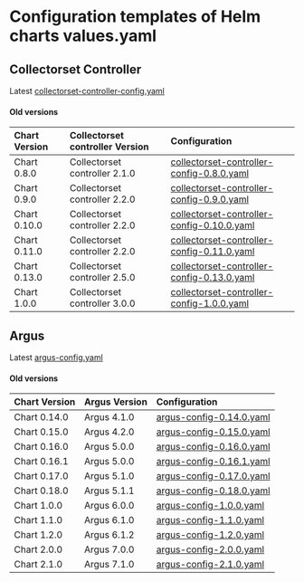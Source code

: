 
# Configuration templates of Helm charts values.yaml

## Collectorset Controller
Latest [collectorset-controller-config.yaml](https://raw.githubusercontent.com/logicmonitor/k8s-helm-charts/master/config-templates/collectorset-controller/collectorset-controller-config.yaml)

#### Old versions

| Chart Version | Collectorset controller Version |  Configuration | 
| :---- | :---- | :---- |
| Chart 0.8.0 | Collectorset controller 2.1.0  | [collectorset-controller-config-0.8.0.yaml](https://raw.githubusercontent.com/logicmonitor/k8s-helm-charts/master/config-templates/collectorset-controller/versioned/collectorset-controller-config-0.8.0.yaml) |
| Chart 0.9.0 | Collectorset controller 2.2.0  | [collectorset-controller-config-0.9.0.yaml](https://raw.githubusercontent.com/logicmonitor/k8s-helm-charts/master/config-templates/collectorset-controller/versioned/collectorset-controller-config-0.9.0.yaml) |
| Chart 0.10.0 | Collectorset controller 2.2.0  | [collectorset-controller-config-0.10.0.yaml](https://raw.githubusercontent.com/logicmonitor/k8s-helm-charts/master/config-templates/collectorset-controller/versioned/collectorset-controller-config-0.10.0.yaml) |
| Chart 0.11.0 | Collectorset controller 2.2.0  | [collectorset-controller-config-0.11.0.yaml](https://raw.githubusercontent.com/logicmonitor/k8s-helm-charts/master/config-templates/collectorset-controller/versioned/collectorset-controller-config-0.11.0.yaml) |
| Chart 0.13.0 | Collectorset controller 2.5.0  | [collectorset-controller-config-0.13.0.yaml](https://raw.githubusercontent.com/logicmonitor/k8s-helm-charts/master/config-templates/collectorset-controller/versioned/collectorset-controller-config-0.13.0.yaml) |
| Chart 1.0.0 | Collectorset controller 3.0.0  | [collectorset-controller-config-1.0.0.yaml](https://raw.githubusercontent.com/logicmonitor/k8s-helm-charts/master/config-templates/collectorset-controller/versioned/collectorset-controller-config-1.0.0.yaml) |

## Argus
Latest [argus-config.yaml](https://raw.githubusercontent.com/logicmonitor/k8s-helm-charts/master/config-templates/argus/argus-config.yaml)

#### Old versions

| Chart Version | Argus Version |  Configuration | 
| :---- | :---- | :---- |
| Chart 0.14.0 | Argus 4.1.0 | [argus-config-0.14.0.yaml](https://raw.githubusercontent.com/logicmonitor/k8s-helm-charts/master/config-templates/argus/versioned/argus-config-0.14.0.yaml) |
| Chart 0.15.0 | Argus 4.2.0 | [argus-config-0.15.0.yaml](https://raw.githubusercontent.com/logicmonitor/k8s-helm-charts/master/config-templates/argus/versioned/argus-config-0.15.0.yaml) |
| Chart 0.16.0 | Argus 5.0.0 | [argus-config-0.16.0.yaml](https://raw.githubusercontent.com/logicmonitor/k8s-helm-charts/master/config-templates/argus/versioned/argus-config-0.16.0.yaml) |
| Chart 0.16.1 | Argus 5.0.0 | [argus-config-0.16.1.yaml](https://raw.githubusercontent.com/logicmonitor/k8s-helm-charts/master/config-templates/argus/versioned/argus-config-0.16.1.yaml) |
| Chart 0.17.0 | Argus 5.1.0 | [argus-config-0.17.0.yaml](https://raw.githubusercontent.com/logicmonitor/k8s-helm-charts/master/config-templates/argus/versioned/argus-config-0.17.0.yaml) |
| Chart 0.18.0 | Argus 5.1.1 | [argus-config-0.18.0.yaml](https://raw.githubusercontent.com/logicmonitor/k8s-helm-charts/master/config-templates/argus/versioned/argus-config-0.18.0.yaml) |
| Chart 1.0.0 | Argus 6.0.0 | [argus-config-1.0.0.yaml](https://raw.githubusercontent.com/logicmonitor/k8s-helm-charts/master/config-templates/argus/versioned/argus-config-1.0.0.yaml) |
| Chart 1.1.0 | Argus 6.1.0 | [argus-config-1.1.0.yaml](https://raw.githubusercontent.com/logicmonitor/k8s-helm-charts/master/config-templates/argus/versioned/argus-config-1.1.0.yaml) |
| Chart 1.2.0 | Argus 6.1.2 | [argus-config-1.2.0.yaml](https://raw.githubusercontent.com/logicmonitor/k8s-helm-charts/master/config-templates/argus/versioned/argus-config-1.2.0.yaml) |
| Chart 2.0.0 | Argus 7.0.0 | [argus-config-2.0.0.yaml](https://raw.githubusercontent.com/logicmonitor/k8s-helm-charts/master/config-templates/argus/versioned/argus-config-2.0.0.yaml) |
| Chart 2.1.0 | Argus 7.1.0 | [argus-config-2.1.0.yaml](https://raw.githubusercontent.com/logicmonitor/k8s-helm-charts/master/config-templates/argus/versioned/argus-config-2.1.0.yaml) |
